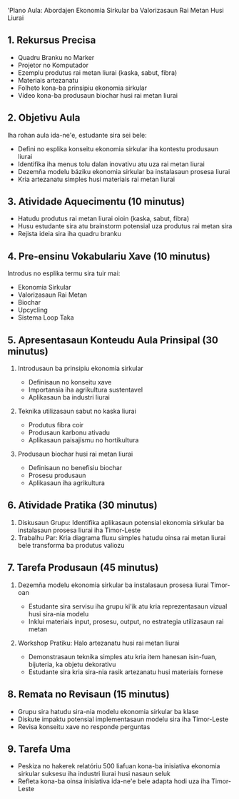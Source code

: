 'Plano Aula: Abordajen Ekonomia Sirkular ba Valorizasaun Rai Metan Husi Liurai 

## 1. Rekursus Precisa

- Quadru Branku no Marker 
- Projetor no Komputador 
- Ezemplu produtus rai metan liurai (kaska, sabut, fibra)
- Materiais artezanatu
- Folheto kona-ba prinsipiu ekonomia sirkular 
- Vídeo kona-ba produsaun biochar husi rai metan liurai

## 2. Objetivu Aula

Iha rohan aula ida-ne'e, estudante sira sei bele:
- Defini no esplika konseitu ekonomia sirkular iha kontestu produsaun liurai
- Identifika iha menus tolu dalan inovativu atu uza rai metan liurai
- Dezemña modelu báziku ekonomia sirkular ba instalasaun prosesa liurai
- Kria artezanatu simples husi materiais rai metan liurai

## 3. Atividade Aquecimentu (10 minutus)

- Hatudu produtus rai metan liurai oioin (kaska, sabut, fibra)
- Husu estudante sira atu brainstorm potensial uza produtus rai metan sira 
- Rejista ideia sira iha quadru branku

## 4. Pre-ensinu Vokabulariu Xave (10 minutus)

Introdus no esplika termu sira tuir mai:
- Ekonomia Sirkular
- Valorizasaun Rai Metan
- Biochar
- Upcycling
- Sistema Loop Taka

## 5. Apresentasaun Konteudu Aula Prinsipal (30 minutus)

1. Introdusaun ba prinsipiu ekonomia sirkular
   - Definisaun no konseitu xave
   - Importansia iha agrikultura sustentavel
   - Aplikasaun ba industri liurai

2. Teknika utilizasaun sabut no kaska liurai
   - Produtus fibra coir
   - Produsaun karbonu ativadu
   - Aplikasaun paisajismu no hortikultura

3. Produsaun biochar husi rai metan liurai
   - Definisaun no benefisiu biochar
   - Prosesu produsaun
   - Aplikasaun iha agrikultura

## 6. Atividade Pratika (30 minutus)

1. Diskusaun Grupu: Identifika aplikasaun potensial ekonomia sirkular ba instalasaun prosesa liurai iha Timor-Leste
2. Trabalhu Par: Kria diagrama fluxu simples hatudu oinsa rai metan liurai bele transforma ba produtus valiozu 

## 7. Tarefa Produsaun (45 minutus)

1. Dezemña modelu ekonomia sirkular ba instalasaun prosesa liurai Timor-oan
   - Estudante sira servisu iha grupu ki'ik atu kria reprezentasaun vizual husi sira-nia modelu
   - Inklui materiais input, prosesu, output, no estrategia utilizasaun rai metan

2. Workshop Pratiku: Halo artezanatu husi rai metan liurai
   - Demonstrasaun teknika simples atu kria item hanesan isin-fuan, bijuteria, ka objetu dekorativu
   - Estudante sira kria sira-nia rasik artezanatu husi materiais fornese

## 8. Remata no Revisaun (15 minutus)

- Grupu sira hatudu sira-nia modelu ekonomia sirkular ba klase
- Diskute impaktu potensial implementasaun modelu sira iha Timor-Leste
- Revisa konseitu xave no responde perguntas 

## 9. Tarefa Uma

- Peskiza no hakerek relatóriu 500 liafuan kona-ba inisiativa ekonomia sirkular suksesu iha industri liurai husi nasaun seluk
- Refleta kona-ba oinsa inisiativa ida-ne'e bele adapta hodi uza iha Timor-Leste

##
